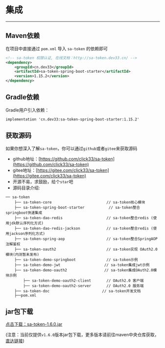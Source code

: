 # 集成

------

## Maven依赖
在项目中直接通过 `pom.xml` 导入 `sa-token` 的依赖即可
``` xml
<!-- sa-token 权限认证, 在线文档：http://sa-token.dev33.cn/ -->
<dependency>
	<groupId>cn.dev33</groupId>
	<artifactId>sa-token-spring-boot-starter</artifactId>
	<version>1.15.2</version>
</dependency>
```

## Gradle依赖
Gradle用户引入依赖：
```
implementation 'cn.dev33:sa-token-spring-boot-starter:1.15.2'
```



## 获取源码
如果你想深入了解`sa-token`，你可以通过`github`或者`gitee`来获取源码
- github地址：[https://github.com/click33/sa-token](https://github.com/click33/sa-token)
- gitee地址：[https://gitee.com/click33/sa-token](https://gitee.com/click33/sa-token)
- 开源不易，求鼓励，给个`star`吧
- 源码目录介绍: 
```
── sa-token
	├── sa-token-core                         // sa-token核心模块
	├── sa-token-spring-boot-starter           // sa-token整合springboot快速集成 
	├── sa-token-dao-redis                    // sa-token整合redis (使用jdk默认序列化方式)
	├── sa-token-dao-redis-jackson            // sa-token整合redis (使用jackson序列化方式)
	├── sa-token-spring-aop                   // sa-token整合SpringAOP 注解鉴权
	├── sa-token-oauth2                       // sa-token实现 OAuth2.0 模块(内测暂未发布)
	├── sa-token-demo-springboot              // sa-token示例 
	├── sa-token-demo-jwt                    // sa-token集成jwt示例 
	├── sa-token-demo-oauth2                 // sa-token集成OAuth2.0模块示例 
		├── sa-token-demo-oauth2-client       // OAuth2.0 客户端
		├── sa-token-demo-oauth2-server       // OAuth2.0 服务端
	├── sa-token-doc                        // sa-token开发文档 
	├──pom.xml
```




## jar包下载
[点击下载：sa-token-1.6.0.jar](https://oss.dev33.cn/sa-token/sa-token-1.6.0.jar)

(注意：当前仅提供`v1.6.0`版本jar包下载，更多版本请前往maven中央仓库获取，[直达链接](https://search.maven.org/search?q=sa-token))



